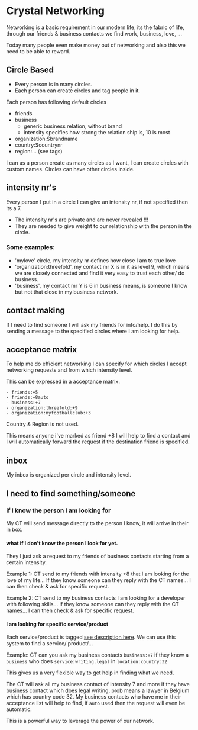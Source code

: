 # Crystal Networking

Networking is a basic requirement in our modern life, its the fabric of life, through our friends & business contacts we find work, business, love, ...

Today many people even make money out of networking and also this we need to be able to reward.

## Circle Based

- Every person is in many circles.
- Each person can create circles and tag people in it.

Each person has following default circles

- friends
- business
	- generic business relation, without brand
	- intensity specifies how strong the relation ship is, 10 is most
- organization:$brandname
- country:$countrynr
- region:... (see tags)

I can as a person create as many circles as I want, I can create circles with custom names. Circles can have other circles inside.


## intensity nr's

Every person I put in a circle I can give an intensity nr, if not specified then its a 7.

- The intensity nr's are private and are never revealed !!!
- They are needed to give weight to our relationship with the person in the circle.

### Some examples:

- 'mylove' circle, my intensity nr defines how close I am to true love
- 'organization:threefold', my contact mr X is in it as level 9, which means we are closely connected and find it very easy to trust each other/ do business.
- 'business', my contact mr Y is 6 in business means, is someone I know but not that close in my business network.


## contact making

If I need to find someone I will ask my friends for info/help.
I do this by sending a message to the specified circles where I am looking for help.

## acceptance matrix

To help me do efficient networking I can specify for which circles I accept networking requests and from which intensity level. 

This can be expressed in a acceptance matrix.


```
- friends:+5
- friends:+8auto
- business:+7
- organization:threefold:+9
- organization:myfootballclub:+3
```

Country & Region is not used.

This means anyone i've marked as friend +8 I will help to find a contact and I will automatically forward the request if the destination friend is specified.

## inbox

My inbox is organized per circle and intensity level.

## I need to find something/someone

### if I know the person I am looking for

My CT will send message directly to the person I know, it will arrive in their in box.

#### what if I don't know the person I look for yet.

They I just ask a request to my friends of business contacts starting from a certain intensity.

Example 1: CT send to my friends with intensity +8 that I am looking for the love of my life... If they know someone can they reply with the CT names...
I can then check & ask for specific request.

Example 2: CT send to my business contacts I am looking for a developer with following skills... If they know someone can they reply with the CT names...
I can then check & ask for specific request.


#### I am looking for specific service/product

Each service/product is tagged [see description here](tagging_system.md).
We can use this system to find a service/ product/...

Example: CT can you ask my business contacts ```business:+7``` if they know a ```business``` who does ```service:writing.legal``` in ```location:country:32```

This gives us a very flexible way to get help in finding what we need.

The CT will ask all my business contact of intensity 7 and more if they have business contact which does legal writing, prob means a lawyer in Belgium which has country code 32. My business contacts who have me in their acceptance list will help to find, if ```auto``` used then the request will even be automatic.

This is a powerful way to leverage the power of our network.


